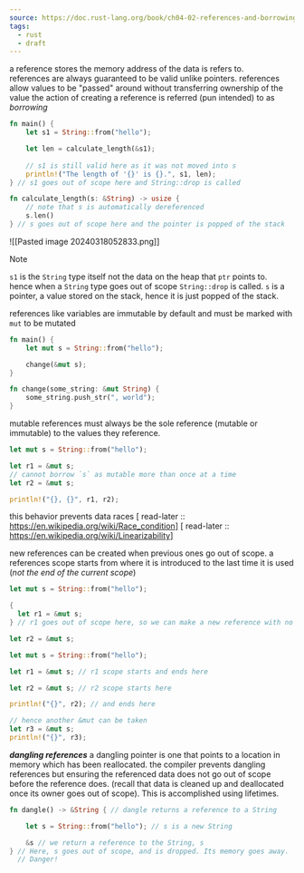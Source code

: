 ```yaml
---
source: https://doc.rust-lang.org/book/ch04-02-references-and-borrowing.html
tags:
  - rust
  - draft
---
```

a reference stores the memory address of the data is refers to.  
references are always guaranteed to be valid unlike pointers.
references allow values to be "passed" around without transferring ownership of the value
the action of creating a reference is referred (pun intended) to as *borrowing*


```rust
fn main() {
    let s1 = String::from("hello");

    let len = calculate_length(&s1);
    
    // s1 is still valid here as it was not moved into s
    println!("The length of '{}' is {}.", s1, len);
} // s1 goes out of scope here and String::drop is called

fn calculate_length(s: &String) -> usize {
    // note that s is automatically dereferenced
    s.len()
} // s goes out of scope here and the pointer is popped of the stack
```

![[Pasted image 20240318052833.png]]


> [!note]
> `s1` is the `String` type itself not the data on the heap that `ptr` points to.  
> hence when a `String` type goes out of scope `String::drop` is called.
> `s` is a pointer, a value stored on the stack, hence it is just popped of the stack.

references like variables are immutable by default and must be marked with `mut` to be mutated 

```rust
fn main() {
    let mut s = String::from("hello");

    change(&mut s);
}

fn change(some_string: &mut String) {
    some_string.push_str(", world");
}
```

mutable references must always be the sole reference (mutable or immutable) to the values they reference.

```rust
let mut s = String::from("hello");

let r1 = &mut s;
// cannot borrow `s` as mutable more than once at a time
let r2 = &mut s;

println!("{}, {}", r1, r2);
```

this behavior prevents data races 
[ read-later :: https://en.wikipedia.org/wiki/Race_condition]
[ read-later :: https://en.wikipedia.org/wiki/Linearizability]

new references can be created when previous ones go out of scope.
a references scope starts from where it is introduced to the last time it is used (*not the end of the current scope*)

```rust
let mut s = String::from("hello");

{
  let r1 = &mut s;
} // r1 goes out of scope here, so we can make a new reference with no problems.

let r2 = &mut s;
```

```rust
let mut s = String::from("hello");

let r1 = &mut s; // r1 scope starts and ends here

let r2 = &mut s; // r2 scope starts here

println!("{}", r2); // and ends here

// hence another &mut can be taken
let r3 = &mut s;
println!("{}", r3);

```

***dangling references***
a dangling pointer is one that points to a location in memory which has been reallocated. the compiler prevents dangling references but ensuring the referenced data does not go out of scope before the reference does. (recall that data is cleaned up and deallocated once its owner goes out of scope). This is accomplished using lifetimes.

```rust
fn dangle() -> &String { // dangle returns a reference to a String

    let s = String::from("hello"); // s is a new String

    &s // we return a reference to the String, s
} // Here, s goes out of scope, and is dropped. Its memory goes away.
  // Danger!
```

